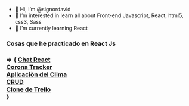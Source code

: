 - 👋 Hi, I’m @signordavid
- 👀 I’m interested in learn all about Front-end Javascript, React, html5, css3, Sass
- 🌱 I’m currently learning React

<h3>Cosas que he practicado en React Js<h3> => {
 <a href="https://react-chat-signor.netlify.app/" target="_blank">Chat React</a><br /> 
<a href="https://corona-react-signor.netlify.app/" target="_blank">Corona Tracker</a><br /> 
<a href="https://clima-react-signor.netlify.app/" target="_blank">Aplicaciòn del Clima</a> <br /> 
<a href="https://crud-react-signor.netlify.app/" target="_blank">CRUD</a> <br /> 
<a href="https://clonetrellobuild-signor.netlify.app/" target="_blank">Clone de Trello</a> <br /> 
 }


